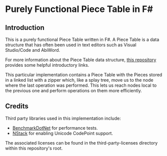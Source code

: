 # Purely Functional Piece Table in F#

## Introduction
This is a purely functional Piece Table written in F#. A Piece Table is a data structure that has often been used in text editors such as Visual Studio/Code and AbiWord. 

For more information about the Piece Table data structure, [this repository](https://github.com/veler/Csharp-Piece-Table-Implementation) provides some helpful introductory links.

This particular implementation contains a Piece Table with the Pieces stored in a linked list with a zipper which, like a splay tree, move us to the node where the last operation was performed. This lets us reach nodes local to the previous one and perform operations on them more efficiently.

## Credits

Third party libraries used in this implementation include:

- [BenchmarkDotNet](https://github.com/dotnet/BenchmarkDotNet) for performance tests.
- [NStack](https://github.com/gui-cs/NStack) for enabling Unicode CodePoint support.

The associated licenses can be found in the third-party-licenses directory within this repository's root.